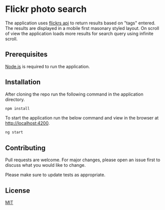 # Flickr photo search

The application uses [flickrs api](https://www.flickr.com/services/api/) to return results based on "tags" entered. The results are displayed in a mobile first masonary styled layout. On scroll of view the application loads more results for search query using infinite scroll.

## Prerequisites
[Node.js](https://nodejs.org/en/) is required to run the application.

## Installation

After cloning the repo run the following command in the application directory.

```bash
npm install
```
To start the application run the below command and view in the browser at [http://localhost:4200](http://localhost:4200).

```bash
ng start
```

## Contributing
Pull requests are welcome. For major changes, please open an issue first to discuss what you would like to change.

Please make sure to update tests as appropriate.

## License
[MIT](https://choosealicense.com/licenses/mit/)